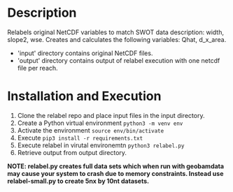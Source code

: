 # Description

Relabels original NetCDF variables to match SWOT data description: width, slope2, wse. Creates and calculates the following variables: Qhat, d_x_area.

- 'input' directory contains original NetCDF files.
- 'output' directory contains output of relabel execution with one netcdf file per reach.

# Installation and Execution

1. Clone the relabel repo and place input files in the input directory.
2. Create a Python virtual environment `python3 -m venv env`
3. Activate the environment `source env/bin/activate`
3. Execute `pip3 install -r requirements.txt`
4. Execute relabel in virutal environemtn `python3 relabel.py`
5. Retrieve output from output directory.

**NOTE: relabel.py creates full data sets which when run with geobamdata may cause your system to crash due to memory constraints. Instead use relabel-small.py to create 5nx by 10nt datasets.**